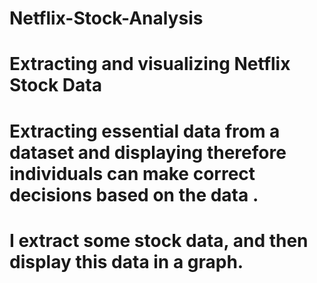 # Netflix-Stock-Analysis
# Extracting and visualizing Netflix Stock Data

# Extracting essential data from a dataset and displaying therefore individuals can make correct decisions based on the data .
 
# I extract some stock data, and then display this data in a graph.
